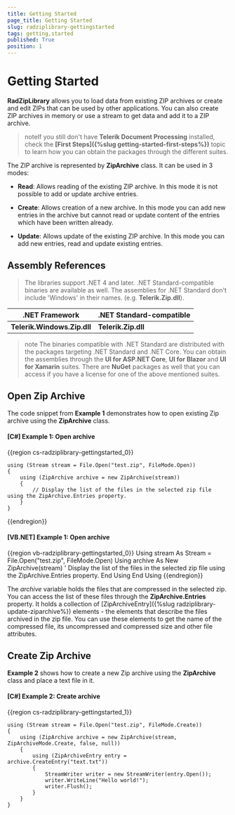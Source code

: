 ```yaml
---
title: Getting Started
page_title: Getting Started
slug: radziplibrary-gettingstarted
tags: getting,started
published: True
position: 1
---
```


# Getting Started

__RadZipLibrary__ allows you to load data from existing ZIP archives or create and edit ZIPs that can be used by other applications. You can also create ZIP archives in memory or use a stream to get data and add it to a ZIP archive.
      

>noteIf you still don't have **Telerik Document Processing** installed, check the **[First Steps]({%slug getting-started-first-steps%})** topic to learn how you can obtain the packages through the different suites. 

The ZIP archive is represented by __ZipArchive__ class. It can be used in 3 modes:
      

* __Read__: Allows reading of the existing ZIP archive. In this mode it is not possible to add or update archive entries.
          
* __Create__: Allows creation of a new archive. In this mode you can add new entries in the archive but cannot read or update content of the entries which have been written already.
          
* __Update__: Allows update of the existing ZIP archive. In this mode you can add new entries, read and update existing entries.

## Assembly References

>The libraries support .NET 4 and later. .NET Standard-compatible binaries are available as well. The assemblies for .NET Standard don't include 'Windows' in their names. (e.g. **Telerik.Zip.dll**). 

<table>
<thead>
    <tr>
        <th>.NET Framework </th>
        <th>.NET Standard-compatible</th>
    </tr>
</thead>
    <tr>
        <td><b>Telerik.Windows.Zip.dll</b></td>
        <td><b>Telerik.Zip.dll</b></td>
    </tr>
</tbody>
</table>                

>note The binaries compatible with .NET Standard are distributed with the packages targeting .NET Standard and .NET Core. You can obtain the assemblies through the **UI for ASP.NET Core**, **UI for Blazor** and **UI for Xamarin** suites. There are **NuGet** packages as well that you can access if you have a license for one of the above mentioned suites.

## Open Zip Archive

The code snippet from __Example 1__ demonstrates how to open existing Zip archive using the __ZipArchive__ class.
        

#### __[C#] Example 1: Open archive__

{{region cs-radziplibrary-gettingstarted_0}}
                
    using (Stream stream = File.Open("test.zip", FileMode.Open))
    {
        using (ZipArchive archive = new ZipArchive(stream))
        {
            // Display the list of the files in the selected zip file using the ZipArchive.Entries property.
        }
    }
{{endregion}}



#### __[VB.NET] Example 1: Open archive__

{{region vb-radziplibrary-gettingstarted_0}}
    Using stream As Stream = File.Open("test.zip", FileMode.Open)
        Using archive As New ZipArchive(stream)
            ' Display the list of the files in the selected zip file using the ZipArchive.Entries property.
        End Using
    End Using
{{endregion}}


The *archive* variable holds the files that are compressed in the selected zip. You can access the list of these files through the __ZipArchive.Entries__ property. It holds a collection of [ZipArchiveEntry]({%slug radziplibrary-update-ziparchive%}) elements - the elements that describe the files archived in the zip file. You can use these elements to get the name of the compressed file, its uncompressed and compressed size and other file attributes.
        

## Create Zip Archive

__Example 2__ shows how to create a new Zip archive using the __ZipArchive__ class and place a text file in it.
        

#### __[C#] Example 2: Create archive__

{{region cs-radziplibrary-gettingstarted_1}}
        
    using (Stream stream = File.Open("test.zip", FileMode.Create))
    {
        using (ZipArchive archive = new ZipArchive(stream, ZipArchiveMode.Create, false, null))
        {
            using (ZipArchiveEntry entry = archive.CreateEntry("text.txt"))
            {
                StreamWriter writer = new StreamWriter(entry.Open());
                writer.WriteLine("Hello world!");
                writer.Flush();
            }
        }
    }